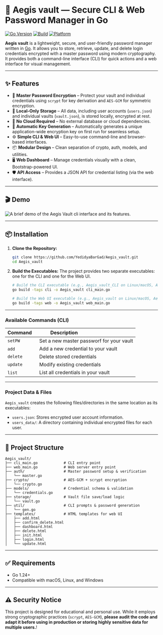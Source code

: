 # 🔐 Aegis vault — Secure CLI & Web Password Manager in Go

[![Go Version](https://img.shields.io/badge/go-1.24+-brightgreen)](https://golang.org)
[![Build](https://img.shields.io/badge/build-passing-brightgreen)]()
[![Platform](https://img.shields.io/badge/platform-linux%20%7C%20macos%20%7C%20windows-blue)]()

**Aegis vault** is a lightweight, secure, and user-friendly password manager written in [Go](https://golang.org/). It allows you to store, retrieve, update, and delete login credentials encrypted with a master password using modern cryptography. It provides both a command-line interface (CLI) for quick actions and a web interface for visual management.

-----

## ✨ Features

  - 🔐 **Master Password Encryption** – Protect your vault and individual credentials using `scrypt` for key derivation and `AES-GCM` for symmetric encryption.
  - 📂 **Local-Only Storage** – All data, including user accounts (`users.json`) and individual vaults (`vault.json`), is stored locally, encrypted at rest.
  - 🔏 **No Cloud Required** – No external database or cloud dependencies.
  - 🔑 **Automatic Key Generation** – Automatically generates a unique application-wide encryption key on first run for seamless setup.
  - ⚙️ **Simple CLI & Web UI** – Easy-to-use command-line and browser-based interfaces.
  - 📦 **Modular Design** – Clean separation of crypto, auth, models, and utilities.
  - 🖥️ **Web Dashboard** – Manage credentials visually with a clean, Bootstrap-powered UI.
  - 🛡️ **API Access** – Provides a JSON API for credential listing (via the web interface).

-----

## 🎬 Demo

![A brief demo of the Aegis Vault cli interface and its features.](https://gifyu.com/image/bNeDW)

-----

## 📦 Installation

1.  **Clone the Repository:**

    ```bash
    git clone https://github.com/YedidyaBarGad/Aegis_vault.git
    cd Aegis_vault
    ```

2.  **Build the Executables:**
    The project provides two separate executables: one for the CLI and one for the Web UI.

    ```bash
    # Build the CLI executable (e.g., Aegis_vault_CLI on Linux/macOS, Aegis_vault_CLI.exe on Windows)
    go build -tags cli -o Aegis_vault cli_main.go

    # Build the Web UI executable (e.g., Aegis_vault on Linux/macOS, Aegis_vault.exe on Windows)
    go build -tags web -o Aegis_vault web_main.go
    ```

-----


### Available Commands (CLI)

| Command  | Description                                  |
| -------- | -------------------------------------------- |
| `setPW`  | Set a new master passworf for your vault     |
| `add`    | Add a new credential to your vault           |
| `delete` | Delete stored credentials                    |
| `update` | Modify existing credentials                  |
| `list`   | List all credentials in your vault           |


-----

### Project Data & Files

`Aegis_vault` creates the following files/directories in the same location as its executables:

  * `users.json`: Stores encrypted user account information.
  * `users_data/`: A directory containing individual encrypted files for each user.

-----

## 🧩 Project Structure

```
Aegis_vault/
├── cli_main.go            # CLI entry point
├── web_main.go            # Web server entry point
├── auth/                  # Master password setup & verification
│   └── master.go
├── crypto/                # AES-GCM + scrypt encryption
│   └── crypto.go
├── models/                # Credential schema & validation
│   └── credentials.go
├── storage/               # Vault file save/load logic
│   └── vault.go
├── util/                  # CLI prompts & password generation
│   └── gen.go
├── templates/             # HTML templates for web UI
│   ├── add.html
│   ├── confirm_delete.html
│   ├── dashboard.html
│   ├── delete.html
│   ├── init.html
│   ├── login.html
│   └── update.html

```
---

## ✅ Requirements

  * Go 1.24+
  * Compatible with macOS, Linux, and Windows

-----

## ⚠️ Security Notice

This project is designed for educational and personal use. While it employs strong cryptographic practices (`scrypt`, `AES-GCM`), **please audit the code and adapt it before using in production or storing highly sensitive data for multiple users.**\!